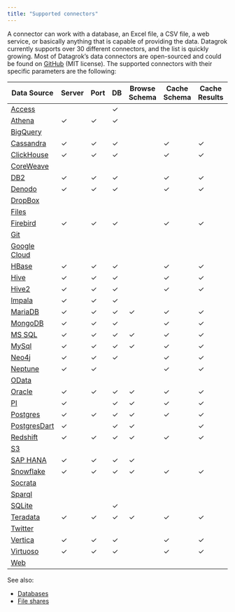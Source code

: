 ```yaml
---
title: "Supported connectors"
---
```



A connector can work with a database, an Excel file, a CSV file, a web service,
or basically anything that is capable of providing the data. Datagrok currently
supports over 30 different connectors, and the list is quickly growing. Most of
Datagrok’s data connectors are open-sourced and could be found on
[GitHub](https://github.com/datagrok-ai/public/tree/master/connectors) (MIT
license). The supported connectors with their specific parameters are the
following:

| Data Source                                         | Server | Port | DB  |Browse Schema | Cache Schema | Cache Results | SSL | Connection String | Login | Password | Other Parameters |
|-----------------------------------------------------|--------|------|-----|--------------|---------------|-----|-------------------|-------|----------|---------------------------------------------------------------------------|-----|
| [Access](../access/connectors/access.md)            |        |      | ✓   |     |              |               |     | ✓                 | ✓     | ✓        |                                                                           |
| [Athena](../access/connectors/athena.md)            | ✓      | ✓    | ✓   |     |              |               |     | ✓                 |       |          | [See the list](../access/connectors/athena.md)                            |
| [BigQuery](../access/connectors/bigquery.md)        |        |      |     |      |             |               |     | ✓                 | ✓     | ✓        | [See the list](../access/connectors/bigquery.md#connection-parameters)    |
| [Cassandra](../access/connectors/cassandra.md)      | ✓      | ✓    | ✓   |     | ✓            | ✓             | ✓   | ✓                 | ✓     | ✓        |                                        |
| [ClickHouse](../access/connectors/clickhouse.md)      | ✓      | ✓    | ✓   |     | ✓            | ✓             | ✓   | ✓                 | ✓     | ✓        |                                        |
|[CoreWeave](../access/connectors/coreweave.md)      |       |     |    |     |             |              |    |                  |      |         |              [See the list](../access/connectors/coreweave.md#connection-parameters)                 |
| [DB2](../access/connectors/db2.md)                  | ✓      | ✓    | ✓   |     | ✓            | ✓             | ✓   | ✓                 | ✓     | ✓        |                                                                           |
| [Denodo](../access/connectors/denodo.md)            | ✓      | ✓    | ✓   |     | ✓            | ✓             | ✓   | ✓                 | ✓     | ✓        |                                                                           |
| [DropBox](../access/connectors/dropbox.md)          |        |      |     |     |              |               |     |                   |       | ✓        | [See the list](../access/connectors/dropbox.md#connection-parameters)     |
| [Files](../access/connectors/files.md)              |        |      |     |     |              |               |     |                   | ✓     | ✓        | [See the list](../access/connectors/files.md#connection-parameters)       |
| [Firebird](../access/connectors/firebird.md)        | ✓      | ✓    | ✓   |     | ✓            | ✓             |     | ✓                 | ✓     | ✓        |                                                                           |
| [Git](../access/connectors/git.md)                  |        |      |     |     |              |               |     |                   |       |          | [See the list](../access/connectors/git.md#connection-parameters)         |
| [Google Cloud](../access/connectors/googlecloud.md) |        |      |     |     |              |               |     |                   |       |          | [See the list](../access/connectors/googlecloud.md#connection-parameters) |
| [HBase](../access/connectors/hbase.md)              | ✓      | ✓    | ✓   |     | ✓            | ✓             | ✓   | ✓                 | ✓     | ✓        |                                                                           |
| [Hive](../access/connectors/hive.md)                | ✓      | ✓    | ✓   |     | ✓            | ✓             | ✓   | ✓                 | ✓     | ✓        |                                                                           |
| [Hive2](../access/connectors/hive2.md)              | ✓      | ✓    | ✓   |     | ✓            | ✓             | ✓   | ✓                 | ✓     | ✓        |                                                                           |
| [Impala](../access/connectors/impala.md)            | ✓      | ✓    | ✓   |     |              |               |     | ✓                 | ✓     | ✓        | [See the list](../access/connectors/impala.md#connection-parameters)      |
| [MariaDB](../access/connectors/mariadb.md)          | ✓      | ✓    | ✓   |   ✓     |✓            | ✓             | ✓   | ✓                 | ✓     | ✓        |                                                                           |
| [MongoDB](../access/connectors/mongodb.md)          | ✓      | ✓    | ✓   |     | ✓            | ✓             |     | ✓                 | ✓     | ✓        |                                                                           |
| [MS SQL](../access/connectors/mssql.md)             | ✓      | ✓    | ✓   |  ✓    | ✓            | ✓             | ✓   | ✓                 | ✓     | ✓        |                                                                           |
| [MySql](../access/connectors/mysql.md)              | ✓      | ✓    | ✓   |  ✓    | ✓            | ✓             | ✓   | ✓                 | ✓     | ✓        |                                                                           |
| [Neo4j](../access/connectors/neo4j.md)              | ✓      | ✓    | ✓   |     | ✓            | ✓             | ✓   | ✓                 | ✓     | ✓        |                                                                           |
| [Neptune](../access/connectors/neptune.md)      | ✓      | ✓    |    |     | ✓            | ✓             |    | ✓                 |      |         |                                       [See the list](../access/connectors/neptune.md#connection-parameters) |
| [OData](../access/connectors/odata.md)              |        |      |     |     |              |               |     |                   |       |          | [See the list](../access/connectors/odata.md#connection-parameters)       |
| [Oracle](../access/connectors/oracle.md)            | ✓      | ✓    | ✓   |   ✓    |✓            | ✓             | ✓   | ✓                 | ✓     | ✓        |                                                                           |
| [PI](../access/connectors/pi.md)                   | ✓       |      | ✓    | ✓    | ✓             | ✓               |     |  ✓                 |    ✓   | ✓         |    [See the list](../access/connectors/pi.md#connection-parameters)       |
| [Postgres](../access/connectors/postgres.md)        | ✓      | ✓    | ✓   |  ✓     | ✓            | ✓             | ✓   | ✓                 | ✓     | ✓        |                                                                           |
| [PostgresDart](../access/connectors/postgres.md)      | ✓      |      | ✓   |  ✓    |              | ✓             | ✓   |                   | ✓     | ✓        |                                                                           |
| [Redshift](../access/connectors/redshift.md)        | ✓      | ✓    | ✓   | ✓    | ✓            | ✓             | ✓   | ✓                 | ✓     | ✓        |                                                                           |
| [S3](../access/connectors/s3.md)                    |        |      |     |     |              |               |     |                   |       |          | [See the list](../access/connectors/s3.md#connection-parameters)          |
| [SAP HANA](../access/connectors/sap-hana.md)                    |    ✓    |   ✓   |  ✓   | ✓    |              |               |     |                   |   ✓    |  ✓        | [See the list](../access/connectors/sap-hana.md#connection-parameters)          |
| [Snowflake](../access/connectors/snowflake.md)      | ✓      | ✓    | ✓   | ✓    | ✓            | ✓             | ✓   | ✓                 | ✓     | ✓        |                                                                           |
| [Socrata](../access/connectors/socrata.md)          |        |      |     |     |              |               |     |                   |       |          | [See the list](../access/connectors/socrata.md#connection-parameters)     |
| [Sparql](../access/connectors/sparql.md)            |        |      |     |     |              |               |     |                   |       |          | [See the list](../access/connectors/sparql.md#connection-parameters)      |
| [SQLite](../access/connectors/sqlite.md)            |        |      | ✓   |     |              |               |     | ✓                 | ✓     | ✓        |                                                                           |
| [Teradata](../access/connectors/teradata.md)        | ✓      | ✓    | ✓   |  ✓   | ✓            | ✓             | ✓   | ✓                 | ✓     | ✓        |                                                                           |
| [Twitter](../access/connectors/twitter.md)          |        |      |     |     |              |               |     |                   |       |          | [See the list](../access/connectors/twitter.md#connection-parameters)     |
| [Vertica](../access/connectors/vertica.md)          | ✓      | ✓    | ✓   |      |✓            | ✓             | ✓   | ✓                 | ✓     | ✓        |                                                                           |
| [Virtuoso](../access/connectors/virtuoso.md)        | ✓      | ✓    | ✓   |     | ✓            | ✓             | ✓   | ✓                 | ✓     | ✓        |                                                                           |
| [Web](../access/connectors/web.md)                  |        |      |     |     |              |               |     |                   |       |          | [See the list](../access/connectors/web.md#connection-parameters)         |

See also:

* [Databases](databases.md)
* [File shares](file-shares.md)
